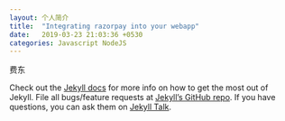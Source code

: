 ```yaml
---
layout: 个人简介
title:  "Integrating razorpay into your webapp"
date:   2019-03-23 21:03:36 +0530
categories: Javascript NodeJS
---
```

费东

Check out the [Jekyll docs][jekyll-docs] for more info on how to get the most out of Jekyll. File all bugs/feature requests at [Jekyll’s GitHub repo][jekyll-gh]. If you have questions, you can ask them on [Jekyll Talk][jekyll-talk].

[jekyll-docs]: https://jekyllrb.com/docs/home
[jekyll-gh]:   https://github.com/jekyll/jekyll
[jekyll-talk]: https://talk.jekyllrb.com/
